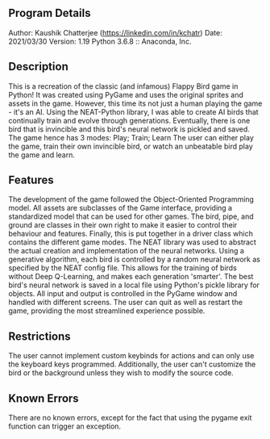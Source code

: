 ## Program Details
Author: Kaushik Chatterjee (https://linkedin.com/in/kchatr)
Date: 2021/03/30
Version: 1.19
Python 3.6.8 :: Anaconda, Inc.

## Description
This is a recreation of the classic (and infamous) Flappy Bird game in Python!
It was created using PyGame and uses the original sprites and assets in the game.
However, this time its not just a human playing the game - it's an AI.
Using the NEAT-Python library, I was able to create AI birds that continually train and evolve through generations.
Eventually, there is one bird that is invincible and this bird's neural network is pickled and saved.
The game hence has 3 modes: Play; Train; Learn
The user can either play the game, train their own invincible bird, or watch an unbeatable bird play the game and learn.

## Features
The development of the game followed the Object-Oriented Programming model.
All assets are subclasses of the Game interface, providing a standardized model that can be used for other games.
The bird, pipe, and ground are classes in their own right to make it easier to control their behaviour and features.
Finally, this is put together in a driver class which contains the different game modes.
The NEAT library was used to abstract the actual creation and implementation of the neural networks.
Using a generative algorithm, each bird is controlled by a random neural network as specified by the NEAT config file.
This allows for the training of birds without Deep Q-Learning, and makes each generation 'smarter'. 
The best bird's neural network is saved in a local file using Python's pickle library for objects.
All input and output is controlled in the PyGame window and handled with different screens.
The user can quit as well as restart the game, providing the most streamlined experience possible.

## Restrictions
The user cannot implement custom keybinds for actions and can only use the keyboard keys programmed.
Additionally, the user can't customize the bird or the background unless they wish to modify the source code.

## Known Errors
There are no known errors, except for the fact that using the pygame exit function can trigger an exception.
